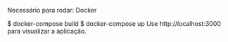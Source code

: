 Necessário para rodar: Docker

$ docker-compose build
$ docker-compose up
Use http://localhost:3000 para visualizar a aplicação.
